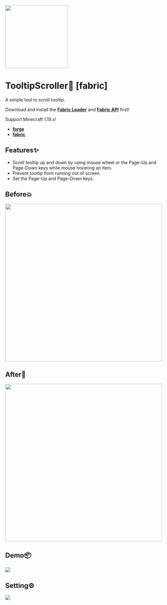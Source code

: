 <img src="https://cdn.jsdelivr.net/gh/harmonly/TooltipScroller-forge@main/assets/logo.png" height="200px" width="200px"></img>

# TooltipScroller📑 [fabric]

A simple tool to scroll tooltip.

Download and install the [**Fabric Loader**](https://fabricmc.net/use/installer/) and [**Fabric API**](https://www.curseforge.com/minecraft/mc-mods/fabric-api) first!

Support Minecraft 1.19.x!

- [**forge**](https://github.com/harmonly/TooltipScroller-forge)
- [**fabric**](https://github.com/harmonly/TooltipScroller-fabric)

## Features✨

- Scroll tooltip up and down by using mouse wheel or the Page-Up and Page-Down keys while mouse hovering an item.
- Prevent tooltip from running out of screen.
- Set the Page-Up and Page-Down keys.

## Before💥

<img src="https://cdn.jsdelivr.net/gh/harmonly/TooltipScroller-forge@main/assets/before.png" height="500px"></img>

## After🎉

<img src="https://cdn.jsdelivr.net/gh/harmonly/TooltipScroller-forge@main/assets/after.png" height="500px"></img>

## Demo📦

<img src="https://cdn.jsdelivr.net/gh/harmonly/TooltipScroller-forge@main/assets/demo.gif"></img>

## Setting⚙

<img src="https://cdn.jsdelivr.net/gh/harmonly/TooltipScroller-forge@main/assets/setting.png"></img>
